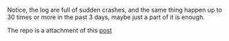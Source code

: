 Notice, the log are full of sudden crashes, and the same thing happen up to 30 times or more in the past 3 days, maybe just a part of it is enough.

The repo is a attachment of this [post](https://discourse.nixos.org/t/randomly-flickering-freezing-darken-on-amd-gpu/65416)
